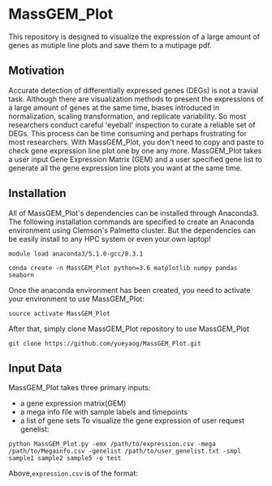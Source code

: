 # MassGEM_Plot
This repository is designed to visualize the expression of a large amount of genes as mutiple line plots and save them to a mutipage pdf.
## Motivation
Accurate detection of differentially expressed genes (DEGs) is not a travial task. Although there are visualization methods to present the expressions of a large amount of genes at the same time, biases introduced in normalization, scaling transformation, and replicate variability. So most researchers conduct careful 'eyeball' inspection to curate a reliable set of DEGs. This process can be time consuming and perhaps frustrating for most researchers. With MassGEM_Plot, you don't need to copy and paste to check gene expression line plot one by one any more. MassGEM_Plot takes a user input Gene Expression Matrix (GEM) and a user specified gene list to generate all the gene expression line plots you want at the same time. 
## Installation
All of MassGEM_Plot's dependencies can be installed through Anaconda3. The following installation commands are specified to create an Anaconda environment using Clemson's Palmetto cluster. But the dependencies can be easily install to any HPC system or even your own laptop! 
```
module load anaconda3/5.1.0-gcc/8.3.1

conda create -n MassGEM_Plot python=3.6 matplotlib numpy pandas seaborn
```
Once the anaconda environment has been created, you need to activate your environment to use MassGEM_Plot:
```
source activate MassGEM_Plot
```
After that, simply clone MassGEM_Plot repository to use MassGEM_Plot
```
git clone https://github.com/yueyaog/MassGEM_Plot.git
```
## Input Data
MassGEM_Plot takes three primary inputs: 
- a gene expression matrix(GEM)
- a mega info file with sample labels and timepoints
- a list of gene sets
To visualize the gene expression of user request genelist:
```
python MassGEM_Plot.py -emx /path/to/expression.csv -mega /path/to/Megainfo.csv -genelist /path/to/user_genelist.txt -smpl sample1 sample2 sample5 -o test
```
Above,```expression.csv``` is of the format:




